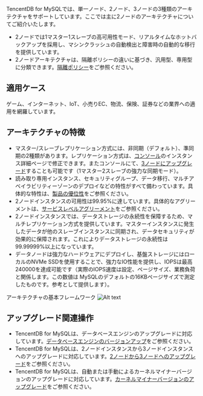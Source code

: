 TencentDB for MySQLでは、単一ノード、2ノード、3ノードの3種類のアーキテクチャをサポートしています。ここでは主に2ノードのアーキテクチャについてご紹介いたします。

- 2ノードでは1マスター1スレーブの高可用性モード、リアルタイムなホットバックアップを採用し、マシンクラッシュの自動検出と障害時の自動的な移行を提供しています。
- 2ノードアーキテクチャは、隔離ポリシーの違いに基づき、汎用型、専用型に分類できます。[隔離ポリシー](https://intl.cloud.tencent.com/document/product/236/39794)をご参照ください。

## 適用ケース
ゲーム、インターネット、IoT、小売りEC、物流、保険、証券などの業界への適用を網羅しています。

## アーキテクチャの特徴
- マスター/スレーブレプリケーション方式には、非同期（デフォルト）、準同期の2種類があります。レプリケーション方式は、[コンソール](https://console.cloud.tencent.com/cdb)のインスタンス詳細ページで修正できます。またコンソールにて、[3ノードにアップグレード](https://intl.cloud.tencent.com/document/product/236/35986)することも可能です（1マスター2スレーブの強力な同期モード）。
- 読み取り専用インスタンス、セキュリティグループ、データ移行、マルチアベイラビリティーゾーンのデプロイなどの特性がすべて備わっています。具体的な特性は、[製品の優位性](https://intl.cloud.tencent.com/document/product/236/5148)をご参照ください。
- 2ノードインスタンスの可用性は99.95%に達しています。具体的なアグリーメントは、[サービスレベルアグリーメント](https://intl.cloud.tencent.com/document/product/301/30977)をご参照ください。
- 2ノードインスタンスでは、データストレージの永続性を保障するため、マルチレプリケーション方式を提供しています。マスターインスタンスに発生したデータが他のスレーブインスタンスに同期され、データセキュリティが効果的に保障されます。これによりデータストレージの永続性は99.99999%以上になっています。
- データノードは強力なハードウェアにデプロイし、基盤ストレージにはローカルのNVMe SSDを使用することで、強力なIO性能を提供し、IOPSは最高240000を達成可能です（実際のIOPS速度は設定、ページサイズ、業務負荷と関係します。この数値は MySQLのデフォルトの16KBページサイズで測定したものです。参考として提供します）。

アーキテクチャの基本フレームワーク
![Alt text](https://main.qcloudimg.com/raw/19d5619f983d3dc550b3218c0520b447.png)

## アップグレード関連操作
- TencentDB for MySQLは、データベースエンジンのアップグレードに対応しています。[データベースエンジンのバージョンアップ](https://intl.cloud.tencent.com/document/product/236/8126)をご参照ください。
- TencentDB for MySQLは、2ノードインスタンスから3ノードインスタンスへのアップグレードに対応しています。[2ノードから3ノードへのアップグレード](https://intl.cloud.tencent.com/document/product/236/35986)をご参照ください。
- TencentDB for MySQLは、自動または手動によるカーネルマイナーバージョンのアップグレードに対応しています。[カーネルマイナーバージョンのアップグレード](https://intl.cloud.tencent.com/document/product/236/36816)をご参照ください。
